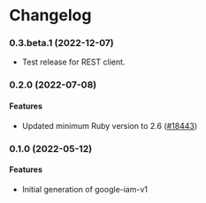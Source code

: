 # Changelog

### 0.3.beta.1 (2022-12-07)

* Test release for REST client.

### 0.2.0 (2022-07-08)

#### Features

* Updated minimum Ruby version to 2.6 ([#18443](https://github.com/googleapis/google-cloud-ruby/issues/18443)) 

### 0.1.0 (2022-05-12)

#### Features

* Initial generation of google-iam-v1

